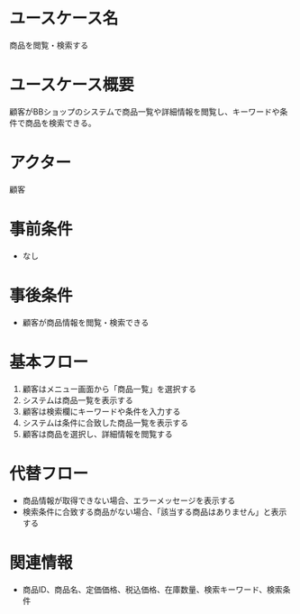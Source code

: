 # ユースケース名
商品を閲覧・検索する

# ユースケース概要
顧客がBBショップのシステムで商品一覧や詳細情報を閲覧し、キーワードや条件で商品を検索できる。

# アクター
顧客

# 事前条件
- なし

# 事後条件
- 顧客が商品情報を閲覧・検索できる

# 基本フロー
1. 顧客はメニュー画面から「商品一覧」を選択する
2. システムは商品一覧を表示する
3. 顧客は検索欄にキーワードや条件を入力する
4. システムは条件に合致した商品一覧を表示する
5. 顧客は商品を選択し、詳細情報を閲覧する

# 代替フロー
- 商品情報が取得できない場合、エラーメッセージを表示する
- 検索条件に合致する商品がない場合、「該当する商品はありません」と表示する

# 関連情報
- 商品ID、商品名、定価価格、税込価格、在庫数量、検索キーワード、検索条件